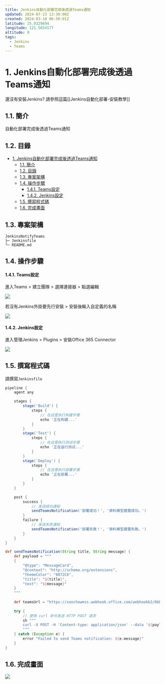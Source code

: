 ```yaml
---
title: Jenkins自動化部署完成後透過Teams通知
updated: 2024-07-23 13:30:00Z
created: 2024-03-10 06:50:01Z
latitude: 25.0329694
longitude: 121.5654177
altitude: 0
tags:
  - Jenkins
  - Teams
---
```


# 1. Jenkins自動化部署完成後透過Teams通知

還沒有安裝Jenkins? 請參照這篇[[Jenkins自動化部署-安裝教學]]
## 1.1. 簡介
自動化部署完成後透過Teams通知

## 1.2. 目錄

- [1. Jenkins自動化部署完成後透過Teams通知](#1-jenkins自動化部署完成後透過teams通知)
  - [1.1. 簡介](#11-簡介)
  - [1.2. 目錄](#12-目錄)
  - [1.3. 專案架構](#13-專案架構)
  - [1.4. 操作步驟](#14-操作步驟)
      - [1.4.1. Teams設定](#141-teams設定)
      - [1.4.2. Jenkins設定](#142-jenkins設定)
  - [1.5. 撰寫程式碼](#15-撰寫程式碼)
  - [1.6. 完成畫面](#16-完成畫面)


## 1.3. 專案架構

```
JenkinsNotifyTeams
├─ Jenkinsfile
└─ README.md

```

## 1.4. 操作步驟


#### 1.4.1. Teams設定


進入Teams > 建立團隊 > 選擇連接器 > 點選編輯

![](https://mybookstack.zeabur.app/uploads/images/gallery/2025-08/b3d9980b-upload-c602f06b992b041521af2cc94522de52.png)


若沒有Jenkins外掛要先行安裝 > 安裝後輸入自定義的名稱

![](https://mybookstack.zeabur.app/uploads/images/gallery/2025-08/444d4ebde02-upload-a5f794b299088a842b1472a377e48334.png)

<!--more-->
#### 1.4.2. Jenkins設定

進入管理Jenkins > Plugins > 安裝Office 365 Connector

![](https://mybookstack.zeabur.app/uploads/images/gallery/2025-08/gXw19d686ca-upload-544f2f596bbfe71240e6e4aee09490da.png)

## 1.5. 撰寫程式碼

請撰寫`Jenkinsfile`

```Groovy
pipeline {
    agent any

    stages {
        stage('Build') {
            steps {
                // 在这里执行构建步骤
                echo '正在构建...'
            }
        }
        stage('Test') {
            steps {
                // 在这里执行测试步骤
                echo '正在运行测试...'
            }
        }
        stage('Deploy') {
            steps {
                // 在这里执行部署步骤
                echo '正在部署...'
            }
        }
    }

    post {
        success {
            // 发送成功通知
            sendTeamsNotification('部署成功！', '資料模型建置成功。')
        }
        failure {
            // 发送失败通知
            sendTeamsNotification('部署失敗！', '資料模型建置失敗。')
        }
    }
}

def sendTeamsNotification(String title, String message) {
    def payload = """
    {
        "@type": "MessageCard",
        "@context": "http://schema.org/extensions",
        "themeColor": "0072C6",
        "title": "${title}",
        "text": "${message}"
    }
    """
    
    def teamsUrl = "https://soochowmss.webhook.office.com/webhookb2/0bb4d014-5911-4b50-96fe-51ff272b1d55@86254269-e4d3-4c53-bc98-640752566d31/JenkinsCI/89e1a04738bf41d495048cd05b055bd3/4a1e9562-c0bf-4023-9cd0-20be53af0226"
    
    try {
        // 使用 curl 命令发送 HTTP POST 请求
        sh """
        curl -X POST -H 'Content-type: application/json' --data '${payload}' ${teamsUrl}
        """
    } catch (Exception e) {
        error "Failed to send Teams notification: ${e.message}"
    }
}

```

## 1.6. 完成畫面


![](https://mybookstack.zeabur.app/uploads/images/gallery/2025-08/PdW32a6b484-upload-69be34509d4cf385dc2cb938247874a2.png)